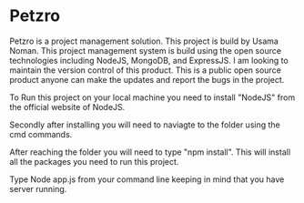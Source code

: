 Petzro
======

Petzro is a project management solution. This project is build by Usama Noman. This project management system is build using the open source technologies including NodeJS, MongoDB, and ExpressJS. I am looking to maintain the version control of this product. This is a public open source product anyone can make the updates and report the bugs in the project.


To Run this project on your local machine you need to install "NodeJS" from the official website of NodeJS.

Secondly after installing you will need to naviagte to the folder using the cmd commands.

After reaching the folder you will need to type "npm install".
This will install all the packages you need to run this project.

Type Node app.js from your command line keeping in mind that you have server running.

